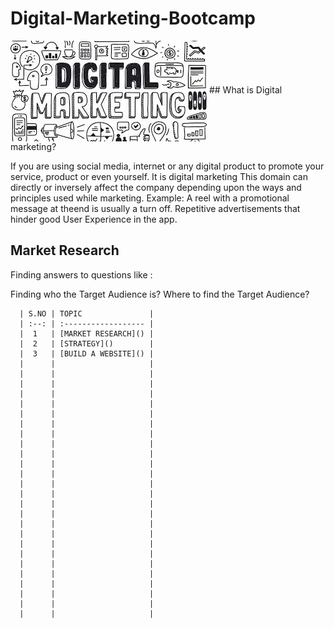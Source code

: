 # Digital-Marketing-Bootcamp
<img src="https://github.com/NishitaErvantikar9/Digital-Marketing-Bootcamp/blob/main/RESOURCES/Images/images.jpg" align= "center">
## What is Digital marketing?

If you are using social media, internet or any digital product to promote your service, product or even yourself. It is digital marketing
This domain can directly or inversely affect the company depending upon the ways and principles used while marketing. 
Example: A reel with a promotional message at theend is usually a turn off. Repetitive advertisements that hinder good User Experience in the app.

## Market Research
Finding answers to questions like :

Finding who the Target Audience is?
Where to find the Target Audience?

      | S.NO | TOPIC               |
      | :--: | :------------------ |
      |  1   | [MARKET RESEARCH]() |
      |  2   | [STRATEGY]()        |
      |  3   | [BUILD A WEBSITE]() |
      |      |                     |
      |      |                     |
      |      |                     |
      |      |                     |
      |      |                     |
      |      |                     |
      |      |                     |
      |      |                     |
      |      |                     |
      |      |                     |
      |      |                     |
      |      |                     |
      |      |                     |
      |      |                     |
      |      |                     |
      |      |                     |
      |      |                     |
      |      |                     |
      |      |                     |
      |      |                     |
      |      |                     |
      |      |                     |
      |      |                     |
      |      |                     |
      |      |                     |
      |      |                     |

